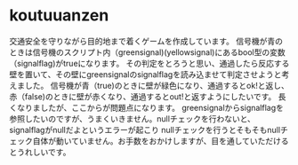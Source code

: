 # koutuuanzen
交通安全を守りながら目的地まで着くゲームを作成しています。
信号機が青のときは信号機のスクリプト内（greensignal)(yellowsignal)にあるbool型の変数（signalflag)がtrueになります。
その判定をとろうと思い、通過したら反応する壁を置いて、その壁にgreensignalのsignalflagを読み込ませて判定させようと考えました。
信号機が青（true)のときに壁が緑色になり、通過するとok!と返し、赤（false)のときに壁が赤くなり、通過するとout!と返すようにしたいです。
長くなりましたが、ここからが問題点になります。
greensignalからsignalflagを参照したいのですが、うまくいきません。nullチェックを行わないと、signalflagがnullだよというエラーが起こり
nullチェックを行うとそもそもnullチェック自体が動いていません。お手数をおかけしますが、目を通していただけるとうれしいです。
